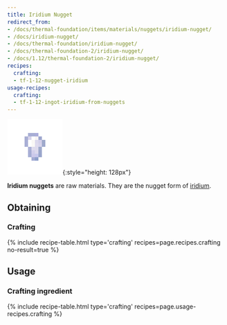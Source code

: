 ```yaml
---
title: Iridium Nugget
redirect_from:
- /docs/thermal-foundation/items/materials/nuggets/iridium-nugget/
- /docs/iridium-nugget/
- /docs/thermal-foundation/iridium-nugget/
- /docs/thermal-foundation-2/iridium-nugget/
- /docs/1.12/thermal-foundation-2/iridium-nugget/
recipes:
  crafting:
  - tf-1-12-nugget-iridium
usage-recipes:
  crafting:
  - tf-1-12-ingot-iridium-from-nuggets
---
```


![Iridium nugget](/assets/images/thermal-foundation-2/nugget-iridium.png){:style="height: 128px"}


**Iridium nuggets** are raw materials. They are the nugget form of
[iridium](../iridium-ingot/).


Obtaining
---------

### Crafting
{% include recipe-table.html type='crafting' recipes=page.recipes.crafting no-result=true %}


Usage
-----

### Crafting ingredient
{% include recipe-table.html type='crafting' recipes=page.usage-recipes.crafting %}
